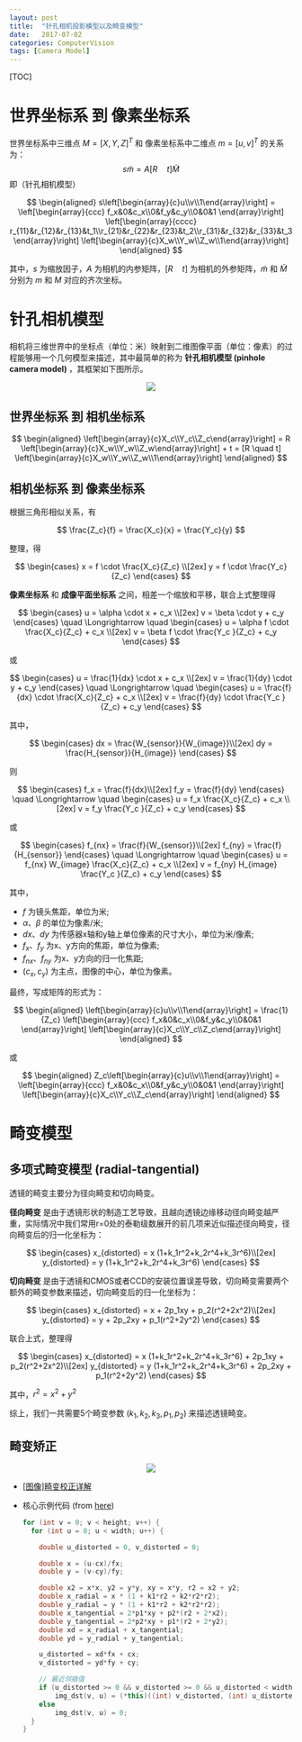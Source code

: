 ```yaml
---
layout: post
title:  "针孔相机投影模型以及畸变模型"
date:   2017-07-02
categories: ComputerVision
tags: [Camera Model]
---
```


[TOC]

# 世界坐标系 到 像素坐标系

世界坐标系中三维点 $M=[X,Y,Z]^T$ 和 像素坐标系中二维点 $m=[u,v]^T$ 的关系为：
$$ s\tilde{m} = A [R \quad t] \tilde{M}$$
即（针孔相机模型）  

$$
\begin{aligned}
s\left[\begin{array}{c}u\\v\\1\end{array}\right] =  
\left[\begin{array}{ccc}
f_x&0&c_x\\0&f_y&c_y\\0&0&1
\end{array}\right]  
\left[\begin{array}{cccc}
r_{11}&r_{12}&r_{13}&t_1\\r_{21}&r_{22}&r_{23}&t_2\\r_{31}&r_{32}&r_{33}&t_3
\end{array}\right]  
\left[\begin{array}{c}X_w\\Y_w\\Z_w\\1\end{array}\right]
\end{aligned}
$$  

其中，$s$ 为缩放因子，$A$ 为相机的内参矩阵，$[R \quad t]$ 为相机的外参矩阵，$\tilde{m}$ 和 $\tilde{M}$ 分别为 $m$ 和 $M$ 对应的齐次坐标。

# 针孔相机模型

相机将三维世界中的坐标点（单位：米）映射到二维图像平面（单位：像素）的过程能够用一个几何模型来描述，其中最简单的称为 **针孔相机模型 (pinhole camera model)** ，其框架如下图所示。

<div align=center>
  <img src="../images/camera_model/pinhole_camera_model.png">
</div>

## 世界坐标系 到 相机坐标系

$$
\begin{aligned}
\left[\begin{array}{c}X_c\\Y_c\\Z_c\end{array}\right] =  
R \left[\begin{array}{c}X_w\\Y_w\\Z_w\end{array}\right] + t =
[R \quad t]
\left[\begin{array}{c}X_w\\Y_w\\Z_w\\1\end{array}\right]
\end{aligned}
$$

## 相机坐标系 到 像素坐标系

根据三角形相似关系，有  

$$
\frac{Z_c}{f} = \frac{X_c}{x} = \frac{Y_c}{y}
$$

整理，得

$$
\begin{cases}
x = f \cdot \frac{X_c}{Z_c} \\[2ex]
y = f \cdot \frac{Y_c}{Z_c}
\end{cases}
$$

**像素坐标系** 和 **成像平面坐标系** 之间，相差一个缩放和平移，联合上式整理得

$$
\begin{cases}
u = \alpha \cdot x + c_x \\[2ex]
v = \beta   \cdot y + c_y
\end{cases}
\quad \Longrightarrow \quad
\begin{cases}
u = \alpha f \cdot \frac{X_c}{Z_c} + c_x \\[2ex]
v = \beta  f \cdot \frac{Y_c }{Z_c} + c_y
\end{cases}
$$

或

$$
\begin{cases}
u =  \frac{1}{dx} \cdot x + c_x \\[2ex]
v =  \frac{1}{dy} \cdot y + c_y
\end{cases}
\quad \Longrightarrow \quad
\begin{cases}
u = \frac{f}{dx} \cdot \frac{X_c}{Z_c} + c_x \\[2ex]
v = \frac{f}{dy} \cdot \frac{Y_c }{Z_c} + c_y
\end{cases}
$$

其中，

$$
\begin{cases}
dx = \frac{W_{sensor}}{W_{image}}\\[2ex]
dy = \frac{H_{sensor}}{H_{image}}
\end{cases}
$$

则

$$
\begin{cases}
f_x = \frac{f}{dx}\\[2ex]
f_y = \frac{f}{dy}
\end{cases}
\quad \Longrightarrow \quad
\begin{cases}
u = f_x \frac{X_c}{Z_c} + c_x \\[2ex]
v = f_y \frac{Y_c }{Z_c} + c_y
\end{cases}
$$

或

$$
\begin{cases}
f_{nx} = \frac{f}{W_{sensor}}\\[2ex]
f_{ny} = \frac{f}{H_{sensor}}
\end{cases}
\quad \Longrightarrow \quad
\begin{cases}
u = f_{nx} W_{image} \frac{X_c}{Z_c} + c_x \\[2ex]
v = f_{ny} H_{image} \frac{Y_c }{Z_c} + c_y
\end{cases}
$$

其中，  

*  $f$ 为镜头焦距，单位为米;
*  $\alpha$、$\beta$ 的单位为像素/米;
*  $dx$、$dy$ 为传感器x轴和y轴上单位像素的尺寸大小，单位为米/像素;
*  $f_x$、$f_y$ 为x、y方向的焦距，单位为像素;
* $f_{nx}$、$f_{ny}$ 为x、y方向的归一化焦距;
*  $(c_x,c_y)$ 为主点，图像的中心，单位为像素。  

最终，写成矩阵的形式为：

$$
\begin{aligned}
\left[\begin{array}{c}u\\v\\1\end{array}\right] =  
\frac{1}{Z_c}
\left[\begin{array}{ccc}
f_x&0&c_x\\0&f_y&c_y\\0&0&1
\end{array}\right]  
\left[\begin{array}{c}X_c\\Y_c\\Z_c\end{array}\right]
\end{aligned}
$$

或

$$
\begin{aligned}
Z_c\left[\begin{array}{c}u\\v\\1\end{array}\right] =  
\left[\begin{array}{ccc}
f_x&0&c_x\\0&f_y&c_y\\0&0&1
\end{array}\right]  
\left[\begin{array}{c}X_c\\Y_c\\Z_c\end{array}\right]
\end{aligned}
$$


# 畸变模型

## 多项式畸变模型 (radial-tangential)

透镜的畸变主要分为径向畸变和切向畸变。  

**径向畸变** 是由于透镜形状的制造工艺导致，且越向透镜边缘移动径向畸变越严重，实际情况中我们常用r=0处的泰勒级数展开的前几项来近似描述径向畸变，径向畸变后的归一化坐标为：

$$
\begin{cases}
x_{distorted} = x (1+k_1r^2+k_2r^4+k_3r^6)\\[2ex]
y_{distorted} = y (1+k_1r^2+k_2r^4+k_3r^6)
\end{cases}
$$

**切向畸变** 是由于透镜和CMOS或者CCD的安装位置误差导致，切向畸变需要两个额外的畸变参数来描述，切向畸变后的归一化坐标为：

$$
\begin{cases}
x_{distorted} = x + 2p_1xy + p_2(r^2+2x^2)\\[2ex]
y_{distorted} = y + 2p_2xy + p_1(r^2+2y^2)
\end{cases}
$$

联合上式，整理得

$$
\begin{cases}
x_{distorted} = x (1+k_1r^2+k_2r^4+k_3r^6) + 2p_1xy + p_2(r^2+2x^2)\\[2ex]
y_{distorted} =  y (1+k_1r^2+k_2r^4+k_3r^6) + 2p_2xy + p_1(r^2+2y^2)
\end{cases}
$$

其中，$r^2 = x^2 + y^2$  

综上，我们一共需要5个畸变参数 $(k_1, k_2, k_3, p_1, p_2)$ 来描述透镜畸变。

## 畸变矫正

<div align=center>
  <img src="../images/camera_model/img_undistort.jpg">
</div>

* [[图像]畸变校正详解](https://blog.csdn.net/humanking7/article/details/45037239)
* 核心示例代码 (from [here](https://github.com/cggos/cgocv/blob/master/cv_core/include/cgocv/image.h#L153-L179))

  ```c++
  for (int v = 0; v < height; v++) {
    for (int u = 0; u < width; u++) {

      double u_distorted = 0, v_distorted = 0;

      double x = (u-cx)/fx;
      double y = (v-cy)/fy;

      double x2 = x*x, y2 = y*y, xy = x*y, r2 = x2 + y2;
      double x_radial = x * (1 + k1*r2 + k2*r2*r2);
      double y_radial = y * (1 + k1*r2 + k2*r2*r2);
      double x_tangential = 2*p1*xy + p2*(r2 + 2*x2);
      double y_tangential = 2*p2*xy + p1*(r2 + 2*y2);
      double xd = x_radial + x_tangential;
      double yd = y_radial + y_tangential;

      u_distorted = xd*fx + cx;
      v_distorted = yd*fy + cy;

      // 最近邻插值
      if (u_distorted >= 0 && v_distorted >= 0 && u_distorted < width && v_distorted < height)
          img_dst(v, u) = (*this)((int) v_distorted, (int) u_distorted);
      else
          img_dst(v, u) = 0;
    }
  }
  ```
